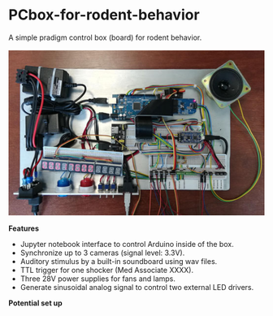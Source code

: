 # PCbox-for-rodent-behavior
  A simple pradigm control box (board) for rodent behavior.<BR><BR>
 ![Top view of the board](IMG_20200406_144417.jpg)
  
  **Features**
  - Jupyter notebook interface to control Arduino inside of the box.
  - Synchronize up to 3 cameras (signal level: 3.3V).
  - Auditory stimulus by a built-in soundboard using wav files.
  - TTL trigger for one shocker (Med Associate XXXX).
  - Three 28V power supplies for fans and lamps.
  - Generate sinusoidal analog signal to control two external LED drivers.
  
  **Potential set up**

  
